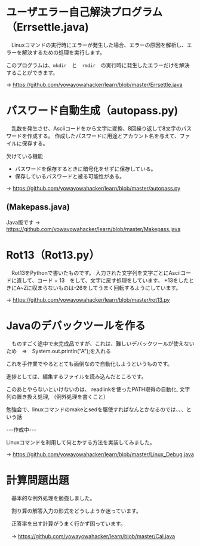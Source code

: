 # ユーザエラー自己解決プログラム（Errsettle.java)
　Linuxコマンドの実行時にエラーが発生した場合、エラーの原因を解析し、エラーを解決するための処理を実行します。
 
 このプログラムは、`mkdir`　と　`rmdir`　の実行時に発生したエラーだけを解決することができます。
 
 → https://github.com/yowayowahacker/learn/blob/master/Errsettle.java


# パスワード自動生成（autopass.py)
　乱数を発生させ、Asciiコードをから文字に変換、8回繰り返して8文字のパスワードを作成する。
 作成したパスワードに用途とアカウント名を与えて、ファイルに保存する。

欠けている機能
- パスワードを保存するときに暗号化をせずに保存している。
- 保存しているパスワードと被る可能性がある。

 → https://github.com/yowayowahacker/learn/blob/master/autopass.py
 ## (Makepass.java)
 Java版です
 → https://github.com/yowayowahacker/learn/blob/master/Makepass.java

# Rot13（Rot13.py）
　Rot13をPythonで書いたものです。
 入力された文字列を文字ごとにAsciiコードに直して、コード + 13　をして、文字に戻す処理をしています。
 +13をしたときにA~Zに収まらないものは-26をしてうまく回転するようにしています。

→ https://github.com/yowayowahacker/learn/blob/master/rot13.py

# Javaのデバックツールを作る
　ものすごく途中で未完成品ですが、これは、難しいデバックツールが使えないため　⇒　System.out.println("A");を入れる
 
 これを手作業でやるととても面倒なので自動化しようというものです。
 
 進捗としては、編集するファイルを読み込んだところです。
 
 このあとやらないといけないのは、
 readlinkを使ったPATH取得の自動化,
 文字列の置き換え処理,
 （例外処理を書くこと）

勉強会で、linuxコマンドのmakeとsedを駆使すればなんとかなるのでは、、、という話

---作成中---

Linuxコマンドを利用して何とかする方法を実装してみました。

→ https://github.com/yowayowahacker/learn/blob/master/Linux_Debug.java

# 計算問題出題
　基本的な例外処理を勉強しました。

　割り算の解答入力の形式をどうしようか迷っています。
 
　正答率を出す計算がうまく行かず困っています。

　→ https://github.com/yowayowahacker/learn/blob/master/Cal.java


